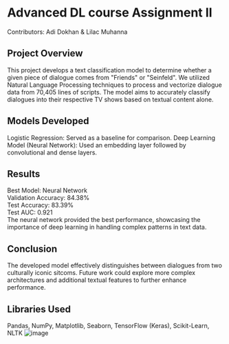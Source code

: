 
# Advanced DL course Assignment II
Contributors: Adi Dokhan & Lilac Muhanna

## Project Overview
This project develops a text classification model to determine whether a given piece of dialogue comes from "Friends" or "Seinfeld". We utilized Natural Language Processing techniques to process and vectorize dialogue data from 70,405 lines of scripts. The model aims to accurately classify dialogues into their respective TV shows based on textual content alone.

## Models Developed
Logistic Regression: Served as a baseline for comparison.
Deep Learning Model (Neural Network): Used an embedding layer followed by convolutional and dense layers.

## Results
Best Model: Neural Network  
Validation Accuracy: 84.38%  
Test Accuracy: 83.39%  
Test AUC: 0.921  
The neural network provided the best performance, showcasing the importance of deep learning in handling complex patterns in text data.

## Conclusion
The developed model effectively distinguishes between dialogues from two culturally iconic sitcoms. Future work could explore more complex architectures and additional textual features to further enhance performance.

## Libraries Used
Pandas, NumPy, Matplotlib, Seaborn, TensorFlow (Keras), Scikit-Learn, NLTK
![image](https://github.com/LilacMuhanna/Sitcom-Line-Classifier-Seinfeld-vs.-Friends/assets/155223486/4262283f-03f7-43b5-a771-bc1a94ed2640)
